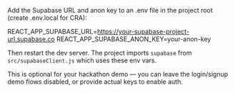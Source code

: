 Add the Supabase URL and anon key to an .env file in the project root (create .env.local for CRA):

REACT_APP_SUPABASE_URL=https://your-supabase-project-url.supabase.co
REACT_APP_SUPABASE_ANON_KEY=your-anon-key

Then restart the dev server. The project imports `supabase` from `src/supabaseClient.js` which uses these env vars.

This is optional for your hackathon demo — you can leave the login/signup demo flows disabled, or provide actual keys to enable auth.